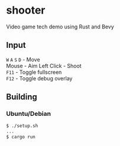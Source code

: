 # shooter

Video game tech demo using Rust and Bevy

## Input

`W` `A` `S` `D` - Move  
Mouse - Aim
Left Click - Shoot  
`F11` - Toggle fullscreen  
`F12` - Toggle debug overlay  

## Building

### Ubuntu/Debian

```bash
$ ./setup.sh
...
$ cargo run
```

